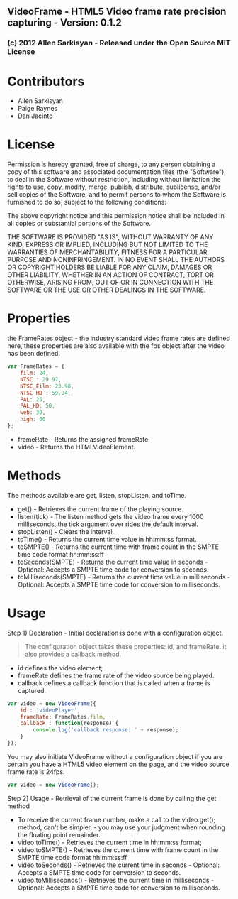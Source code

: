## VideoFrame - HTML5 Video frame rate precision capturing - Version: 0.1.2
### (c) 2012 Allen Sarkisyan - Released under the Open Source MIT License

Contributors
==========
* Allen Sarkisyan
* Paige Raynes
* Dan Jacinto

License
==========
Permission is hereby granted, free of charge, to any person obtaining a copy
of this software and associated documentation files (the "Software"), to deal
in the Software without restriction, including without limitation the rights
to use, copy, modify, merge, publish, distribute, sublicense, and/or sell copies
of the Software, and to permit persons to whom the Software is furnished
to do so, subject to the following conditions:

The above copyright notice and this permission notice shall be included in all copies or substantial portions of the Software.

THE SOFTWARE IS PROVIDED "AS IS", WITHOUT WARRANTY OF ANY KIND, EXPRESS OR IMPLIED, INCLUDING BUT NOT LIMITED TO THE WARRANTIES
OF MERCHANTABILITY, FITNESS FOR A PARTICULAR PURPOSE AND NONINFRINGEMENT. IN NO EVENT SHALL THE AUTHORS OR COPYRIGHT
HOLDERS BE LIABLE FOR ANY CLAIM, DAMAGES OR OTHER LIABILITY, WHETHER IN AN ACTION OF CONTRACT, TORT OR
OTHERWISE, ARISING FROM, OUT OF OR IN CONNECTION WITH THE SOFTWARE OR THE USE OR OTHER DEALINGS IN THE SOFTWARE.

Properties
==========
the FrameRates object - the industry standard video frame rates are defined here, these properties are also available with the fps object after the video has been defined.

```javascript
var FrameRates = {
	film: 24,
	NTSC : 29.97,
	NTSC_Film: 23.98,
	NTSC_HD : 59.94,
	PAL: 25,
	PAL_HD: 50,
	web: 30,
	high: 60
};
```
* frameRate - Returns the assigned frameRate
* video - Returns the HTMLVideoElement.

Methods
==========
The methods available are get, listen, stopListen, and toTime.
* get() - Retrieves the current frame of the playing source.
* listen(tick) - The listen method gets the video frame every 1000 milliseconds, the tick argument over rides the default interval.
* stopListen() - Clears the interval.
* toTime() - Returns the current time value in hh:mm:ss format.
* toSMPTE() - Returns the current time with frame count in the SMPTE time code format hh:mm:ss:ff
* toSeconds(SMPTE) - Returns the current time value in seconds - Optional: Accepts a SMPTE time code for conversion to seconds.
* toMilliseconds(SMPTE) - Returns the current time value in milliseconds - Optional: Accepts a SMPTE time code for conversion to milliseconds.

Usage
==========
Step 1) Declaration - Initial declaration is done with a configuration object.
> The configuration object takes these properties: id, and frameRate. it also provides a callback method.
* id defines the video element;
* frameRate defines the frame rate of the video source being played.
* callback defines a callback function that is called when a frame is captured.

```javascript
var video = new VideoFrame({
	id : 'videoPlayer',
	frameRate: FrameRates.film,
	callback : function(response) {
		console.log('callback response: ' + response);
	}
});
```

You may also initiate VideoFrame without a configuration object if you are certain you have a HTML5 video element on the page, and the video source frame rate is 24fps.

```javascript
var video = new VideoFrame();
```

Step 2) Usage - Retrieval of the current frame is done by calling the get method
* To receive the current frame number, make a call to the video.get(); method, can't be simpler. - you may use your judgment when rounding the floating point remainder.
* video.toTime() - Retrieves the current time in hh:mm:ss format;
* video.toSMPTE() - Retrieves the current time with frame count in the SMPTE time code format hh:mm:ss:ff
* video.toSeconds() - Retrieves the current time in seconds - Optional: Accepts a SMPTE time code for conversion to seconds.
* video.toMilliseconds() - Retrieves the current time in milliseconds - Optional: Accepts a SMPTE time code for conversion to milliseconds.